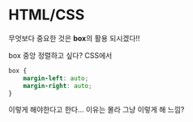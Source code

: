 # HTML/CSS

무엇보다 중요한 것은 **box**의 활용 되시겠다!!

box 중앙 정렬하고 싶다?
CSS에서

```CSS
box {
    margin-left: auto;
    margin-right: auto;
}
```

이렇게 해야한다고 한다... 이유는 몰라 그냥 이렇게 해 느낌?

